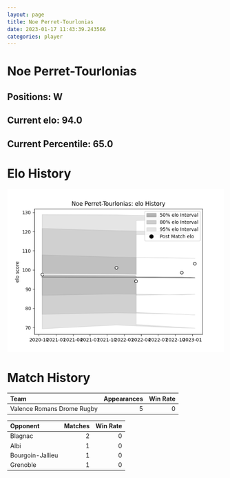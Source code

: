 ```yaml
---  
layout: page  
title: Noe Perret-Tourlonias  
date: 2023-01-17 11:43:39.243566  
categories: player  
---
```

# Noe Perret-Tourlonias

## Positions: W

## Current elo: 94.0

## Current Percentile: 65.0

# Elo History


![elo history](history_NoePerret-Tourlonias.png)
# Match History


| Team                       |   Appearances |   Win Rate |
|:---------------------------|--------------:|-----------:|
| Valence Romans Drome Rugby |             5 |          0 |

| Opponent         |   Matches |   Win Rate |
|:-----------------|----------:|-----------:|
| Blagnac          |         2 |          0 |
| Albi             |         1 |          0 |
| Bourgoin-Jallieu |         1 |          0 |
| Grenoble         |         1 |          0 |